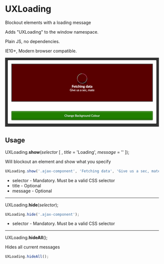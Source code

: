 # UXLoading
Blockout elements with a loading message

Adds "UXLoading" to the window namespace.

Plain JS, no dependencies.

IE10+, Modern browser compatible.

![Screenshot](https://github.com/davehax/UXLoading/blob/master/example.png "Screenshot")

## Usage

UXLoading.**show**(_selector_ [ , _title_ = 'Loading', _message_ = '' ]);

Will blockout an element and show what you specify

```JavaScript
UXLoading.show('.ajax-component', 'Fetching data', 'Give us a sec, mate');
```

- selector - Mandatory. Must be a valid CSS selector
- title - Optional
- message - Optional

***
UXLoading.**hide**(_selector_);

```JavaScript
UXLoading.hide('.ajax-component');
```

- selector - Mandatory. Must be a valid CSS selector

***
UXLoading.**hideAll**();

Hides all current messages

```JavaScript
UXLoading.hideAll();
```
